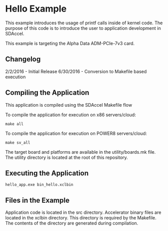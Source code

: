 Hello Example
===============================

This example introduces the usage of printf calls inside of kernel code.
The purpose of this code is to introduce the user to application development
in SDAccel.

This example is targeting the Alpha Data ADM-PCIe-7v3 card.

Changelog
----------
2/2/2016 - Initial Release
6/30/2016 - Conversion to Makefile based execution

Compiling the Application
---------------------------
This application is compiled using the SDAccel Makefile flow

To compile the application for execution on x86 servers/cloud:

```
make all
```

To compile the application for execution on POWER8 servers/cloud:
```
make sv_all
```

The target board and platforms are available in the utility/boards.mk file. The utility directory is located at the root of this repository.

Executing the Application
---------------------------
```
hello_app.exe bin_hello.xclbin
```

Files in the Example
---------------------
Application code is located in the src directory.
Accelerator binary files are located in the xclbin directory. This directory is required by the Makefile. The contents of the directory are generated during compilation.
